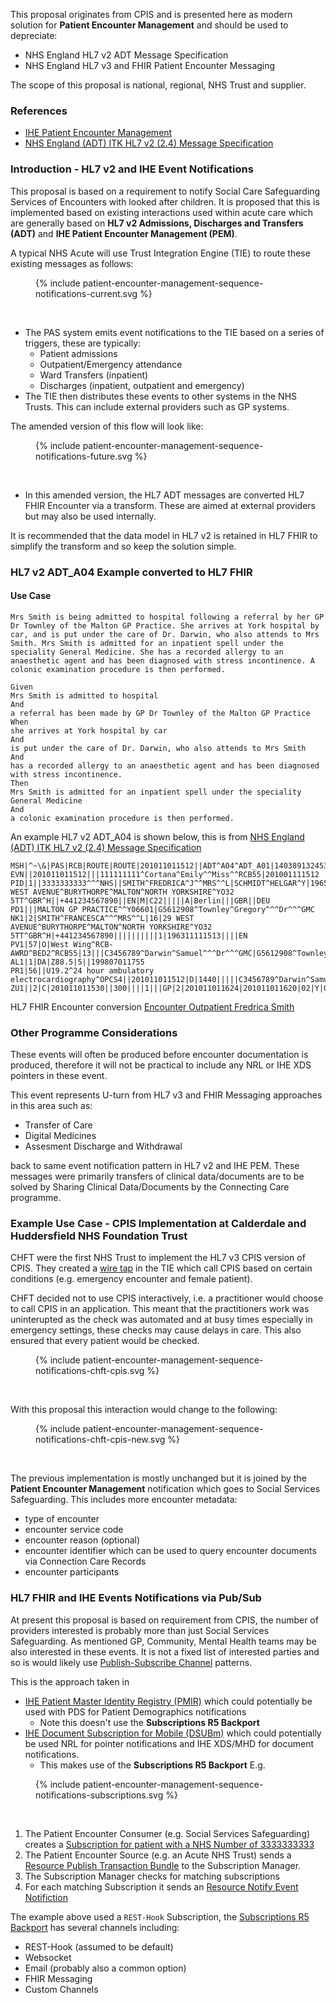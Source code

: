 
This proposal originates from CPIS and is presented here as modern solution for **Patient Encounter Management** and should be used to depreciate:

- NHS England HL7 v2 ADT Message Specification
- NHS England HL7 v3 and FHIR Patient Encounter Messaging 

The scope of this proposal is national, regional, NHS Trust and supplier.

### References

- [IHE Patient Encounter Management](https://profiles.ihe.net/ITI/TF/Volume1/ch-14.html#14.5.2)
- <a href="HSCIC ITK HL7 V2 Message Specifications.pdf" target="_blank">NHS England (ADT) ITK HL7 v2 (2.4) Message Specification</a>


### Introduction - HL7 v2 and IHE Event Notifications

This proposal is based on a requirement to notify Social Care Safeguarding Services of Encounters with looked after children. It is proposed that this is implemented based on existing interactions used within acute care which are generally based on **HL7 v2 Admissions, Discharges and Transfers (ADT)** and **IHE Patient Encounter Management (PEM)**. 

A typical NHS Acute will use Trust Integration Engine (TIE) to route these existing messages as follows:

<figure>{% include patient-encounter-management-sequence-notifications-current.svg %}</figure>
<br clear="all"/>

- The PAS system emits event notifications to the TIE based on a series of triggers, these are typically:
   - Patient admissions
   - Outpatient/Emergency attendance 
   - Ward Transfers (inpatient)
   - Discharges (inpatient, outpatient and emergency)
- The TIE then distributes these events to other systems in the NHS Trusts. This can include external providers such as GP systems.

The amended version of this flow will look like: 

<figure>{% include patient-encounter-management-sequence-notifications-future.svg %}</figure>
<br clear="all"/>

- In this amended version, the HL7 ADT messages are converted HL7 FHIR Encounter via a transform. These are aimed at external providers but may also be used internally.

It is recommended that the data model in HL7 v2 is retained in HL7 FHIR to simplify the transform and so keep the solution simple.

### HL7 v2 ADT_A04 Example converted to HL7 FHIR

#### Use Case

`Mrs Smith is being admitted to hospital following a referral by her GP Dr Townley of the Malton GP Practice. She arrives at York hospital by car, and is put under the care of Dr. Darwin, who also attends to Mrs Smith. Mrs Smith is admitted for an inpatient spell under the speciality General Medicine. She has a recorded allergy to an anaesthetic agent and has been diagnosed with stress incontinence. A colonic examination procedure is then performed.`

```
Given
Mrs Smith is admitted to hospital
And
a referral has been made by GP Dr Townley of the Malton GP Practice
When
she arrives at York hospital by car
And
is put under the care of Dr. Darwin, who also attends to Mrs Smith
And
has a recorded allergy to an anaesthetic agent and has been diagnosed with stress incontinence.
Then
Mrs Smith is admitted for an inpatient spell under the speciality General Medicine
And
a colonic examination procedure is then performed.
```

An example HL7 v2 ADT_A04 is shown below, this is from <a href="HSCIC ITK HL7 V2 Message Specifications.pdf" target="_blank">NHS England (ADT) ITK HL7 v2 (2.4) Message Specification</a> 

```
MSH|^~\&|PAS|RCB|ROUTE|ROUTE|201011011512||ADT^A04^ADT_A01|14038913245354|P|2.4||201011011512|||GBR|UNICODE|EN||iTKv1.0
EVN||201011011512|||111111111^Cortana^Emily^^Miss^^RCB55|201001111512
PID|1||3333333333^^^NHS||SMITH^FREDRICA^J^^MRS^^L|SCHMIDT^HELGAR^Y|196512131515|2|||29 WEST AVENUE^BURYTHORPE^MALTON^NORTH YORKSHIRE^YO32 5TT^GBR^H||+441234567890||EN|M|C22|||||A|Berlin|||GBR||DEU
PD1|||MALTON GP PRACTICE^^Y06601|G5612908^Townley^Gregory^^^Dr^^^GMC
NK1|2|SMITH^FRANCESCA^^^MRS^^L|16|29 WEST AVENUE^BURYTHORPE^MALTON^NORTH YORKSHIRE^YO32 5TT^GBR^H|+441234567890||||||||||1|196311111513||||EN
PV1|57|O|West Wing^RCB-AWRD^BED2^RCB55|13|||C3456789^Darwin^Samuel^^^Dr^^^GMC|G5612908^Townley^Gregory^^^Dr^^^GMC|C3456789^Darwin^Samuel^^^Dr^^^GMC|300||||19|||C3456789^Darwin^Samuel^^^Dr^^^GMC|OUTPATIENT|2141^^^VISITID|||||||||||||||||||||||||201011011600
AL1|1|DA|Z88.5|5||199807011755
PR1|56||U19.2^24 hour ambulatory electrocardiography^OPCS4||201011011512|D|1440|||||C3456789^Darwin^Samuel^^^Dr^^^GMC|C3
ZU1||2|C|201011011530||300||||1|||GP|2|201011011624|201011011620|02|Y|0
```

HL7 FHIR Encounter conversion [Encounter Outpatient Fredrica Smith](Encounter-outpatient-fredrica-smith.html)

### Other Programme Considerations

These events will often be produced before encounter documentation is produced, therefore it will not be practical to include any NRL or IHE XDS pointers in these event.

This event represents U-turn from HL7 v3 and FHIR Messaging approaches in this area such as:

- Transfer of Care
- Digital Medicines
- Assesment Discharge and Withdrawal

back to same event notification pattern in HL7 v2 and IHE PEM. These messages were primarily transfers of clinical data/documents are to be solved by Sharing Clinical Data/Documents by the Connecting Care programme. 

### Example Use Case - CPIS Implementation at Calderdale and Huddersfield NHS Foundation Trust 

CHFT were the first NHS Trust to implement the HL7 v3 CPIS version of CPIS. They created a [wire tap](https://www.enterpriseintegrationpatterns.com/patterns/messaging/WireTap.html) in the TIE which call CPIS based on certain conditions (e.g. emergency encounter and female patient).

CHFT decided not to use CPIS interactively, i.e. a practitioner would choose to call CPIS in an application. This meant that the practitioners work was uninterupted as the check was automated and at busy times especially in emergency settings, these checks may cause delays in care.
This also ensured that every patient would be checked.

<figure>{% include patient-encounter-management-sequence-notifications-chft-cpis.svg %}</figure>
<br clear="all"/>

With this proposal this interaction would change to the following:

<figure>{% include patient-encounter-management-sequence-notifications-chft-cpis-new.svg %}</figure>
<br clear="all"/>

The previous implementation is mostly unchanged but it is joined by the **Patient Encounter Management** notification which goes to Social Services Safeguarding. This includes more encounter metadata:

- type of encounter
- encounter service code
- encounter reason (optional)
- encounter identifier which can be used to query encounter documents via Connection Care Records
- encounter participants

### HL7 FHIR and IHE Events Notifications via Pub/Sub 

At present this proposal is based on requirement from CPIS, the number of providers interested is probably more than just Social Services Safeguarding. As mentioned GP, Community, Mental Health teams may be also interested in these events. It is not a fixed list of interested parties and so is would likely use [Publish-Subscribe Channel](https://www.enterpriseintegrationpatterns.com/patterns/messaging/PublishSubscribeChannel.html) patterns. 

This is the approach taken in 

- [IHE Patient Master Identity Registry (PMIR)](https://profiles.ihe.net/ITI/PMIR/) which could potentially be used with PDS for Patient Demographics notifications
  - Note this doesn't use the **Subscriptions R5 Backport**
- [IHE Document Subscription for Mobile (DSUBm)](https://build.fhir.org/ig/IHE/ITI.DSUBm/branches/master/index.html) which could potentially be used NRL for pointer notifications and IHE XDS/MHD for document notifications.
  - This makes use of the **Subscriptions R5 Backport**
E.g.

<figure>{% include patient-encounter-management-sequence-notifications-subscriptions.svg %}</figure>
<br clear="all"/>

1. The Patient Encounter Consumer (e.g. Social Services Safeguarding) creates a [Subscription for patient with a NHS Number of 3333333333](Subscription-ex-Encounter-Subscription.html)
2. The Patient Encounter Source (e.g. an Acute NHS Trust) sends a [Resource Publish Transaction Bundle](Bundle-ex-ResourcePublish.html) to the Subscription Manager.
3. The Subscription Manager checks for matching subscriptions
4. For each matching Subscription it sends an [Resource Notify Event Notifiction](Bundle-ex-EventNotification.html)

The example above used a `REST-Hook` Subscription, the [Subscriptions R5 Backport](https://hl7.org/fhir/uv/subscriptions-backport/STU1.1/channels.html) has several channels including:

- REST-Hook (assumed to be default)
- Websocket
- Email (probably also a common option)
- FHIR Messaging
- Custom Channels
